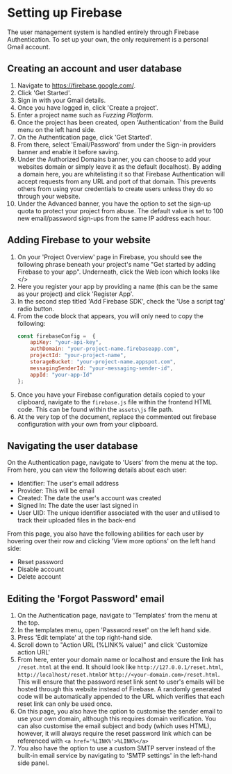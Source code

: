 # Setting up Firebase
The user management system is handled entirely through Firebase Authentication. To set up your own, the only requirement is a personal Gmail account. 

## Creating an account and user database

 1. Navigate to https://firebase.google.com/.
 2. Click 'Get Started'.
 3. Sign in with your Gmail details.
 4. Once you have logged in, click 'Create a project'.
 5. Enter a project name such as *Fuzzing Platform*.
 6. Once the project has been created, open 'Authentication' from the Build menu on the left hand side.
 7. On the Authentication page, click 'Get Started'.
 8. From there, select 'Email/Password' from under the Sign-in providers banner and enable it before saving.
 9. Under the Authorized Domains banner, you can choose to add your websites domain or simply leave it as the default (localhost). By adding a domain here, you are whitelisting it so that Firebase Authentication will accept requests from any URL and port of that domain. This prevents others from using your credentials to create users unless they do so through your website.
 10. Under the Advanced banner, you have the option to set the sign-up quota to protect your project from abuse. The default value is set to 100 new email/password sign-ups from the same IP address each hour.

## Adding Firebase to your website

 1. On your 'Project Overview' page in Firebase, you should see the following phrase beneath your project's name "Get started by adding Firebase to your app". Underneath, click the Web icon which looks like </>
 2. Here you register your app by providing a name (this can be the same as your project) and click 'Register App'.
 3. In the second step titled 'Add Firebase SDK', check the 'Use a script tag' radio button.
 4. From the code block that appears, you will only need to copy the following:
    ```js
    const firebaseConfig =  {
        apiKey: "your-api-key",
        authDomain: "your-project-name.firebaseapp.com",
        projectId: "your-project-name",
        storageBucket: "your-project-name.appspot.com",
        messagingSenderId: "your-messaging-sender-id",
        appId: "your-app-Id"
    };
    ```
 5. Once you have your Firebase configuration details copied to your clipboard, navigate to the `firebase.js` file within the frontend HTML code. This can be found within the `assets\js` file path.
 6. At the very top of the document, replace the commented out firebase configuration with your own from your clipboard.



## Navigating the user database
On the Authentication page, navigate to 'Users' from the menu at the top. From here, you can view the following details about each user:
 - Identifier: The user's email address
 - Provider: This will be email
 - Created: The date the user's account was created
 - Signed In: The date the user last signed in
 - User UID: The unique identifier associated with the user and utilised to track their uploaded files in the back-end

From this page, you also have the following abilities for each user by hovering over their row and clicking 'View more options' on the left hand side:
 - Reset password
 - Disable account
 - Delete account

## Editing the 'Forgot Password' email 

 1. On the Authentication page, navigate to 'Templates' from the menu at the top.
 2. In the templates menu, open 'Password reset' on the left hand side.
 3. Press 'Edit template' at the top right-hand side.
 4. Scroll down to "Action URL (%LINK% value)" and click 'Customize action URL'
 5. From here, enter your domain name or localhost and ensure the link has `/reset.html` at the end. It should look like `http://127.0.0.1/reset.html`, `http://localhost/reset.html`or `http://<your-domain.com>/reset.html`. This will ensure that the password reset link sent to user's emails will be hosted through this website instead of Firebase. A randomly generated code will be automatically appended to the URL which verifies that each reset link can only be used once.
 6. On this page, you also have the option to customise the sender email to use your own domain, although this requires domain verification. You can also customise the email subject and body (which uses HTML), however, it will always require the reset password link which can be referenced with `<a href='%LINK%'>%LINK%</a>`
 7. You also have the option to use a custom SMTP server instead of the built-in email service by navigating to 'SMTP settings' in the left-hand side panel.

